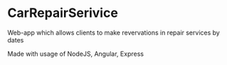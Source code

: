 # CarRepairSerivice
Web-app which allows clients to make revervations in repair services by dates

Made with usage of NodeJS, Angular, Express
